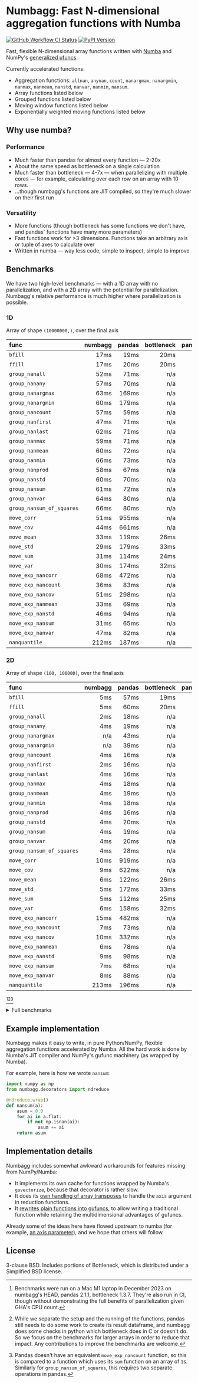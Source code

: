 # Numbagg: Fast N-dimensional aggregation functions with Numba

[![GitHub Workflow CI Status](https://img.shields.io/github/actions/workflow/status/numbagg/numbagg/test.yaml?branch=main&logo=github&style=for-the-badge)](https://github.com/numbagg/numbagg/actions/workflows/test.yaml)
[![PyPI Version](https://img.shields.io/pypi/v/numbagg?style=for-the-badge)](https://pypi.python.org/pypi/numbagg/)

Fast, flexible N-dimensional array functions written with
[Numba](https://github.com/numba/numba) and NumPy's [generalized
ufuncs](http://docs.scipy.org/doc/numpy/reference/c-api.generalized-ufuncs.html).

Currently accelerated functions:

- Aggregation functions: `allnan`, `anynan`, `count`, `nanargmax`,
  `nanargmin`, `nanmax`, `nanmean`, `nanstd`, `nanvar`, `nanmin`,
  `nansum`.
- Array functions listed below
- Grouped functions listed below
- Moving window functions listed below
- Exponentially weighted moving functions listed below

## Why use numba?

### Performance

- Much faster than pandas for almost every function — 2-20x
- About the same speed as bottleneck on a single calculation
- Much faster than bottleneck — 4-7x — when parallelizing with multiple cores — for
  example, calculating over each row on an array with 10 rows.
- ...though numbagg's functions are JIT compiled, so they're much slower on
  their first run

<!-- Disabled in #189, hopefully temporarily -->
<!-- The compilation is generally cached on disk[^4]. -->

### Versatility

- More functions (though bottleneck has some functions we don't have, and pandas' functions
  have many more parameters)
- Fast functions work for >3 dimensions. Functions take an arbitrary axis or
  tuple of axes to calculate over
- Written in numba — way less code, simple to inspect, simple to improve

## Benchmarks

We have two high-level benchmarks — with a 1D array with no parallelization, and
with a 2D array with the potential for parallelization. Numbagg's relative performance is
much higher where parallelization is possible.

### 1D

Array of shape `(10000000,)`, over the final axis

| func                      | numbagg | pandas | bottleneck | pandas_ratio | bottleneck_ratio |
| :------------------------ | ------: | -----: | ---------: | -----------: | ---------------: |
| `bfill`                   |    17ms |   19ms |       20ms |        1.11x |            1.15x |
| `ffill`                   |    17ms |   20ms |       20ms |        1.16x |            1.15x |
| `group_nanall`            |    52ms |   71ms |        n/a |        1.38x |              n/a |
| `group_nanany`            |    57ms |   70ms |        n/a |        1.23x |              n/a |
| `group_nanargmax`         |    63ms |  169ms |        n/a |        2.69x |              n/a |
| `group_nanargmin`         |    60ms |  179ms |        n/a |        2.98x |              n/a |
| `group_nancount`          |    57ms |   59ms |        n/a |        1.03x |              n/a |
| `group_nanfirst`          |    47ms |   71ms |        n/a |        1.52x |              n/a |
| `group_nanlast`           |    62ms |   71ms |        n/a |        1.15x |              n/a |
| `group_nanmax`            |    59ms |   71ms |        n/a |        1.20x |              n/a |
| `group_nanmean`           |    60ms |   72ms |        n/a |        1.21x |              n/a |
| `group_nanmin`            |    66ms |   73ms |        n/a |        1.11x |              n/a |
| `group_nanprod`           |    58ms |   67ms |        n/a |        1.15x |              n/a |
| `group_nanstd`            |    60ms |   70ms |        n/a |        1.17x |              n/a |
| `group_nansum`            |    61ms |   72ms |        n/a |        1.18x |              n/a |
| `group_nanvar`            |    64ms |   80ms |        n/a |        1.25x |              n/a |
| `group_nansum_of_squares` |    66ms |   80ms |        n/a |        1.21x |              n/a |
| `move_corr`               |    51ms |  955ms |        n/a |       18.65x |              n/a |
| `move_cov`                |    44ms |  661ms |        n/a |       14.94x |              n/a |
| `move_mean`               |    33ms |  119ms |       26ms |        3.62x |            0.79x |
| `move_std`                |    29ms |  179ms |       33ms |        6.26x |            1.15x |
| `move_sum`                |    31ms |  114ms |       24ms |        3.64x |            0.78x |
| `move_var`                |    30ms |  174ms |       32ms |        5.88x |            1.07x |
| `move_exp_nancorr`        |    68ms |  472ms |        n/a |        6.98x |              n/a |
| `move_exp_nancount`       |    36ms |   83ms |        n/a |        2.33x |              n/a |
| `move_exp_nancov`         |    51ms |  298ms |        n/a |        5.85x |              n/a |
| `move_exp_nanmean`        |    33ms |   69ms |        n/a |        2.09x |              n/a |
| `move_exp_nanstd`         |    46ms |   94ms |        n/a |        2.05x |              n/a |
| `move_exp_nansum`         |    31ms |   65ms |        n/a |        2.13x |              n/a |
| `move_exp_nanvar`         |    47ms |   82ms |        n/a |        1.75x |              n/a |
| `nanquantile`             |   212ms |  187ms |        n/a |        0.88x |              n/a |

### 2D

Array of shape `(100, 100000)`, over the final axis

| func                      | numbagg | pandas | bottleneck | pandas_ratio | bottleneck_ratio |
| :------------------------ | ------: | -----: | ---------: | -----------: | ---------------: |
| `bfill`                   |     5ms |   57ms |       19ms |       12.48x |            4.23x |
| `ffill`                   |     5ms |   60ms |       20ms |       12.27x |            4.10x |
| `group_nanall`            |     2ms |   18ms |        n/a |       10.04x |              n/a |
| `group_nanany`            |     4ms |   19ms |        n/a |        5.20x |              n/a |
| `group_nanargmax`         |     n/a |   43ms |        n/a |          n/a |              n/a |
| `group_nanargmin`         |     n/a |   39ms |        n/a |          n/a |              n/a |
| `group_nancount`          |     4ms |   16ms |        n/a |        4.02x |              n/a |
| `group_nanfirst`          |     2ms |   16ms |        n/a |       10.64x |              n/a |
| `group_nanlast`           |     4ms |   16ms |        n/a |        4.08x |              n/a |
| `group_nanmax`            |     4ms |   18ms |        n/a |        4.17x |              n/a |
| `group_nanmean`           |     4ms |   19ms |        n/a |        5.44x |              n/a |
| `group_nanmin`            |     4ms |   18ms |        n/a |        4.10x |              n/a |
| `group_nanprod`           |     4ms |   16ms |        n/a |        4.25x |              n/a |
| `group_nanstd`            |     4ms |   20ms |        n/a |        5.51x |              n/a |
| `group_nansum`            |     4ms |   19ms |        n/a |        5.22x |              n/a |
| `group_nanvar`            |     4ms |   20ms |        n/a |        5.49x |              n/a |
| `group_nansum_of_squares` |     4ms |   28ms |        n/a |        7.47x |              n/a |
| `move_corr`               |    10ms |  919ms |        n/a |       90.69x |              n/a |
| `move_cov`                |     9ms |  622ms |        n/a |       69.62x |              n/a |
| `move_mean`               |     6ms |  122ms |       26ms |       18.98x |            4.07x |
| `move_std`                |     5ms |  172ms |       33ms |       32.21x |            6.18x |
| `move_sum`                |     5ms |  112ms |       25ms |       21.28x |            4.68x |
| `move_var`                |     6ms |  158ms |       32ms |       24.87x |            5.11x |
| `move_exp_nancorr`        |    15ms |  482ms |        n/a |       32.83x |              n/a |
| `move_exp_nancount`       |     7ms |   73ms |        n/a |        9.95x |              n/a |
| `move_exp_nancov`         |    10ms |  332ms |        n/a |       33.19x |              n/a |
| `move_exp_nanmean`        |     6ms |   78ms |        n/a |       12.12x |              n/a |
| `move_exp_nanstd`         |     9ms |   98ms |        n/a |       11.40x |              n/a |
| `move_exp_nansum`         |     7ms |   68ms |        n/a |        9.32x |              n/a |
| `move_exp_nanvar`         |     8ms |   88ms |        n/a |       10.74x |              n/a |
| `nanquantile`             |   213ms |  196ms |        n/a |        0.92x |              n/a |

[^1][^2][^3]

[^1]:
    Benchmarks were run on a Mac M1 laptop in December 2023 on numbagg's HEAD,
    pandas 2.1.1, bottleneck 1.3.7. They're also run in CI, though without
    demonstrating the full benefits of parallelization given GHA's CPU count.

[^2]:
    While we separate the setup and the running of the functions, pandas still
    needs to do some work to create its result dataframe, and numbagg does some
    checks in python which bottleneck does in C or doesn't do. So we focus on
    the benchmarks for larger arrays in order to reduce that impact. Any
    contributions to improve the benchmarks are welcome.

[^3]:
    Pandas doesn't have an equivalent `move_exp_nancount` function, so this is
    compared to a function which uses its `sum` function on an array of `1`s.
    Similarly for `group_nansum_of_squares`, this requires two separate
    operations in pandas.

<details>
<summary>Full benchmarks</summary>

### All

| func                      |                  shape |      size | numbagg | pandas | bottleneck | pandas_ratio | bottleneck_ratio |
| :------------------------ | ---------------------: | --------: | ------: | -----: | ---------: | -----------: | ---------------: |
| `bfill`                   |                (1000,) |      1000 |     0ms |    0ms |        0ms |        0.62x |            0.01x |
|                           |            (10000000,) |  10000000 |    17ms |   19ms |       20ms |        1.11x |            1.15x |
|                           |          (100, 100000) |  10000000 |     5ms |   57ms |       19ms |       12.48x |            4.23x |
|                           | (10, 10, 10, 10, 1000) |  10000000 |     5ms |    n/a |       22ms |          n/a |            4.75x |
|                           |      (100, 1000, 1000) | 100000000 |    37ms |    n/a |      262ms |          n/a |            7.04x |
| `ffill`                   |                (1000,) |      1000 |     0ms |    0ms |        0ms |        0.60x |            0.01x |
|                           |            (10000000,) |  10000000 |    17ms |   20ms |       20ms |        1.16x |            1.15x |
|                           |          (100, 100000) |  10000000 |     5ms |   60ms |       20ms |       12.27x |            4.10x |
|                           | (10, 10, 10, 10, 1000) |  10000000 |     4ms |    n/a |       19ms |          n/a |            4.59x |
|                           |      (100, 1000, 1000) | 100000000 |    38ms |    n/a |      225ms |          n/a |            5.86x |
| `group_nanall`            |                (1000,) |      1000 |     0ms |    0ms |        n/a |        0.73x |              n/a |
|                           |            (10000000,) |  10000000 |    52ms |   71ms |        n/a |        1.38x |              n/a |
|                           |          (100, 100000) |  10000000 |     2ms |   18ms |        n/a |       10.04x |              n/a |
|                           | (10, 10, 10, 10, 1000) |  10000000 |     1ms |    n/a |        n/a |          n/a |              n/a |
| `group_nanany`            |                (1000,) |      1000 |     0ms |    0ms |        n/a |        0.75x |              n/a |
|                           |            (10000000,) |  10000000 |    57ms |   70ms |        n/a |        1.23x |              n/a |
|                           |          (100, 100000) |  10000000 |     4ms |   19ms |        n/a |        5.20x |              n/a |
|                           | (10, 10, 10, 10, 1000) |  10000000 |     3ms |    n/a |        n/a |          n/a |              n/a |
| `group_nanargmax`         |                (1000,) |      1000 |     0ms |    1ms |        n/a |        7.85x |              n/a |
|                           |            (10000000,) |  10000000 |    63ms |  169ms |        n/a |        2.69x |              n/a |
|                           |          (100, 100000) |  10000000 |     n/a |   43ms |        n/a |          n/a |              n/a |
| `group_nanargmin`         |                (1000,) |      1000 |     0ms |    1ms |        n/a |        7.62x |              n/a |
|                           |            (10000000,) |  10000000 |    60ms |  179ms |        n/a |        2.98x |              n/a |
|                           |          (100, 100000) |  10000000 |     n/a |   39ms |        n/a |          n/a |              n/a |
| `group_nancount`          |                (1000,) |      1000 |     0ms |    0ms |        n/a |        0.73x |              n/a |
|                           |            (10000000,) |  10000000 |    57ms |   59ms |        n/a |        1.03x |              n/a |
|                           |          (100, 100000) |  10000000 |     4ms |   16ms |        n/a |        4.02x |              n/a |
|                           | (10, 10, 10, 10, 1000) |  10000000 |     3ms |    n/a |        n/a |          n/a |              n/a |
| `group_nanfirst`          |                (1000,) |      1000 |     0ms |    0ms |        n/a |        0.87x |              n/a |
|                           |            (10000000,) |  10000000 |    47ms |   71ms |        n/a |        1.52x |              n/a |
|                           |          (100, 100000) |  10000000 |     2ms |   16ms |        n/a |       10.64x |              n/a |
|                           | (10, 10, 10, 10, 1000) |  10000000 |     1ms |    n/a |        n/a |          n/a |              n/a |
| `group_nanlast`           |                (1000,) |      1000 |     0ms |    0ms |        n/a |        0.73x |              n/a |
|                           |            (10000000,) |  10000000 |    62ms |   71ms |        n/a |        1.15x |              n/a |
|                           |          (100, 100000) |  10000000 |     4ms |   16ms |        n/a |        4.08x |              n/a |
|                           | (10, 10, 10, 10, 1000) |  10000000 |     3ms |    n/a |        n/a |          n/a |              n/a |
| `group_nanmax`            |                (1000,) |      1000 |     0ms |    0ms |        n/a |        0.80x |              n/a |
|                           |            (10000000,) |  10000000 |    59ms |   71ms |        n/a |        1.20x |              n/a |
|                           |          (100, 100000) |  10000000 |     4ms |   18ms |        n/a |        4.17x |              n/a |
|                           | (10, 10, 10, 10, 1000) |  10000000 |     4ms |    n/a |        n/a |          n/a |              n/a |
| `group_nanmean`           |                (1000,) |      1000 |     0ms |    0ms |        n/a |        0.92x |              n/a |
|                           |            (10000000,) |  10000000 |    60ms |   72ms |        n/a |        1.21x |              n/a |
|                           |          (100, 100000) |  10000000 |     4ms |   19ms |        n/a |        5.44x |              n/a |
|                           | (10, 10, 10, 10, 1000) |  10000000 |     4ms |    n/a |        n/a |          n/a |              n/a |
| `group_nanmin`            |                (1000,) |      1000 |     0ms |    0ms |        n/a |        0.77x |              n/a |
|                           |            (10000000,) |  10000000 |    66ms |   73ms |        n/a |        1.11x |              n/a |
|                           |          (100, 100000) |  10000000 |     4ms |   18ms |        n/a |        4.10x |              n/a |
|                           | (10, 10, 10, 10, 1000) |  10000000 |     5ms |    n/a |        n/a |          n/a |              n/a |
| `group_nanprod`           |                (1000,) |      1000 |     0ms |    0ms |        n/a |        0.76x |              n/a |
|                           |            (10000000,) |  10000000 |    58ms |   67ms |        n/a |        1.15x |              n/a |
|                           |          (100, 100000) |  10000000 |     4ms |   16ms |        n/a |        4.25x |              n/a |
|                           | (10, 10, 10, 10, 1000) |  10000000 |     3ms |    n/a |        n/a |          n/a |              n/a |
| `group_nanstd`            |                (1000,) |      1000 |     0ms |    0ms |        n/a |        0.90x |              n/a |
|                           |            (10000000,) |  10000000 |    60ms |   70ms |        n/a |        1.17x |              n/a |
|                           |          (100, 100000) |  10000000 |     4ms |   20ms |        n/a |        5.51x |              n/a |
|                           | (10, 10, 10, 10, 1000) |  10000000 |     4ms |    n/a |        n/a |          n/a |              n/a |
| `group_nansum`            |                (1000,) |      1000 |     0ms |    0ms |        n/a |        0.94x |              n/a |
|                           |            (10000000,) |  10000000 |    61ms |   72ms |        n/a |        1.18x |              n/a |
|                           |          (100, 100000) |  10000000 |     4ms |   19ms |        n/a |        5.22x |              n/a |
|                           | (10, 10, 10, 10, 1000) |  10000000 |     3ms |    n/a |        n/a |          n/a |              n/a |
| `group_nanvar`            |                (1000,) |      1000 |     0ms |    0ms |        n/a |        0.86x |              n/a |
|                           |            (10000000,) |  10000000 |    64ms |   80ms |        n/a |        1.25x |              n/a |
|                           |          (100, 100000) |  10000000 |     4ms |   20ms |        n/a |        5.49x |              n/a |
|                           | (10, 10, 10, 10, 1000) |  10000000 |     4ms |    n/a |        n/a |          n/a |              n/a |
| `group_nansum_of_squares` |                (1000,) |      1000 |     0ms |    0ms |        n/a |        1.21x |              n/a |
|                           |            (10000000,) |  10000000 |    66ms |   80ms |        n/a |        1.21x |              n/a |
|                           |          (100, 100000) |  10000000 |     4ms |   28ms |        n/a |        7.47x |              n/a |
|                           | (10, 10, 10, 10, 1000) |  10000000 |     3ms |    n/a |        n/a |          n/a |              n/a |
| `move_corr`               |                (1000,) |      1000 |     0ms |    0ms |        n/a |        7.70x |              n/a |
|                           |            (10000000,) |  10000000 |    51ms |  955ms |        n/a |       18.65x |              n/a |
|                           |          (100, 100000) |  10000000 |    10ms |  919ms |        n/a |       90.69x |              n/a |
|                           | (10, 10, 10, 10, 1000) |  10000000 |     8ms |    n/a |        n/a |          n/a |              n/a |
|                           |      (100, 1000, 1000) | 100000000 |    98ms |    n/a |        n/a |          n/a |              n/a |
| `move_cov`                |                (1000,) |      1000 |     0ms |    0ms |        n/a |        7.13x |              n/a |
|                           |            (10000000,) |  10000000 |    44ms |  661ms |        n/a |       14.94x |              n/a |
|                           |          (100, 100000) |  10000000 |     9ms |  622ms |        n/a |       69.62x |              n/a |
|                           | (10, 10, 10, 10, 1000) |  10000000 |     8ms |    n/a |        n/a |          n/a |              n/a |
|                           |      (100, 1000, 1000) | 100000000 |    83ms |    n/a |        n/a |          n/a |              n/a |
| `move_mean`               |                (1000,) |      1000 |     0ms |    0ms |        0ms |        1.63x |            0.02x |
|                           |            (10000000,) |  10000000 |    33ms |  119ms |       26ms |        3.62x |            0.79x |
|                           |          (100, 100000) |  10000000 |     6ms |  122ms |       26ms |       18.98x |            4.07x |
|                           | (10, 10, 10, 10, 1000) |  10000000 |     6ms |    n/a |       28ms |          n/a |            4.24x |
|                           |      (100, 1000, 1000) | 100000000 |    49ms |    n/a |      294ms |          n/a |            6.01x |
| `move_std`                |                (1000,) |      1000 |     0ms |    0ms |        0ms |        1.79x |            0.05x |
|                           |            (10000000,) |  10000000 |    29ms |  179ms |       33ms |        6.26x |            1.15x |
|                           |          (100, 100000) |  10000000 |     5ms |  172ms |       33ms |       32.21x |            6.18x |
|                           | (10, 10, 10, 10, 1000) |  10000000 |     5ms |    n/a |       34ms |          n/a |            6.14x |
|                           |      (100, 1000, 1000) | 100000000 |    48ms |    n/a |      376ms |          n/a |            7.91x |
| `move_sum`                |                (1000,) |      1000 |     0ms |    0ms |        0ms |        1.64x |            0.02x |
|                           |            (10000000,) |  10000000 |    31ms |  114ms |       24ms |        3.64x |            0.78x |
|                           |          (100, 100000) |  10000000 |     5ms |  112ms |       25ms |       21.28x |            4.68x |
|                           | (10, 10, 10, 10, 1000) |  10000000 |     7ms |    n/a |       24ms |          n/a |            3.56x |
|                           |      (100, 1000, 1000) | 100000000 |    48ms |    n/a |      277ms |          n/a |            5.73x |
| `move_var`                |                (1000,) |      1000 |     0ms |    0ms |        0ms |        1.67x |            0.05x |
|                           |            (10000000,) |  10000000 |    30ms |  174ms |       32ms |        5.88x |            1.07x |
|                           |          (100, 100000) |  10000000 |     6ms |  158ms |       32ms |       24.87x |            5.11x |
|                           | (10, 10, 10, 10, 1000) |  10000000 |     6ms |    n/a |       32ms |          n/a |            5.07x |
|                           |      (100, 1000, 1000) | 100000000 |    48ms |    n/a |      365ms |          n/a |            7.55x |
| `move_exp_nancorr`        |                (1000,) |      1000 |     0ms |    0ms |        n/a |        6.44x |              n/a |
|                           |            (10000000,) |  10000000 |    68ms |  472ms |        n/a |        6.98x |              n/a |
|                           |          (100, 100000) |  10000000 |    15ms |  482ms |        n/a |       32.83x |              n/a |
|                           | (10, 10, 10, 10, 1000) |  10000000 |    12ms |    n/a |        n/a |          n/a |              n/a |
|                           |      (100, 1000, 1000) | 100000000 |   112ms |    n/a |        n/a |          n/a |              n/a |
| `move_exp_nancount`       |                (1000,) |      1000 |     0ms |    0ms |        n/a |        0.94x |              n/a |
|                           |            (10000000,) |  10000000 |    36ms |   83ms |        n/a |        2.33x |              n/a |
|                           |          (100, 100000) |  10000000 |     7ms |   73ms |        n/a |        9.95x |              n/a |
|                           | (10, 10, 10, 10, 1000) |  10000000 |     5ms |    n/a |        n/a |          n/a |              n/a |
|                           |      (100, 1000, 1000) | 100000000 |    58ms |    n/a |        n/a |          n/a |              n/a |
| `move_exp_nancov`         |                (1000,) |      1000 |     0ms |    0ms |        n/a |        5.41x |              n/a |
|                           |            (10000000,) |  10000000 |    51ms |  298ms |        n/a |        5.85x |              n/a |
|                           |          (100, 100000) |  10000000 |    10ms |  332ms |        n/a |       33.19x |              n/a |
|                           | (10, 10, 10, 10, 1000) |  10000000 |    11ms |    n/a |        n/a |          n/a |              n/a |
|                           |      (100, 1000, 1000) | 100000000 |    81ms |    n/a |        n/a |          n/a |              n/a |
| `move_exp_nanmean`        |                (1000,) |      1000 |     0ms |    0ms |        n/a |        0.66x |              n/a |
|                           |            (10000000,) |  10000000 |    33ms |   69ms |        n/a |        2.09x |              n/a |
|                           |          (100, 100000) |  10000000 |     6ms |   78ms |        n/a |       12.12x |              n/a |
|                           | (10, 10, 10, 10, 1000) |  10000000 |     6ms |    n/a |        n/a |          n/a |              n/a |
|                           |      (100, 1000, 1000) | 100000000 |    69ms |    n/a |        n/a |          n/a |              n/a |
| `move_exp_nanstd`         |                (1000,) |      1000 |     0ms |    0ms |        n/a |        1.09x |              n/a |
|                           |            (10000000,) |  10000000 |    46ms |   94ms |        n/a |        2.05x |              n/a |
|                           |          (100, 100000) |  10000000 |     9ms |   98ms |        n/a |       11.40x |              n/a |
|                           | (10, 10, 10, 10, 1000) |  10000000 |     8ms |    n/a |        n/a |          n/a |              n/a |
|                           |      (100, 1000, 1000) | 100000000 |    80ms |    n/a |        n/a |          n/a |              n/a |
| `move_exp_nansum`         |                (1000,) |      1000 |     0ms |    0ms |        n/a |        1.36x |              n/a |
|                           |            (10000000,) |  10000000 |    31ms |   65ms |        n/a |        2.13x |              n/a |
|                           |          (100, 100000) |  10000000 |     7ms |   68ms |        n/a |        9.32x |              n/a |
|                           | (10, 10, 10, 10, 1000) |  10000000 |     7ms |    n/a |        n/a |          n/a |              n/a |
|                           |      (100, 1000, 1000) | 100000000 |    55ms |    n/a |        n/a |          n/a |              n/a |
| `move_exp_nanvar`         |                (1000,) |      1000 |     0ms |    0ms |        n/a |        1.27x |              n/a |
|                           |            (10000000,) |  10000000 |    47ms |   82ms |        n/a |        1.75x |              n/a |
|                           |          (100, 100000) |  10000000 |     8ms |   88ms |        n/a |       10.74x |              n/a |
|                           | (10, 10, 10, 10, 1000) |  10000000 |     8ms |    n/a |        n/a |          n/a |              n/a |
|                           |      (100, 1000, 1000) | 100000000 |    69ms |    n/a |        n/a |          n/a |              n/a |
| `nanquantile`             |                (1000,) |      1000 |     0ms |    0ms |        n/a |        1.01x |              n/a |
|                           |            (10000000,) |  10000000 |   212ms |  187ms |        n/a |        0.88x |              n/a |
|                           |          (100, 100000) |  10000000 |   213ms |  196ms |        n/a |        0.92x |              n/a |
|                           | (10, 10, 10, 10, 1000) |  10000000 |   214ms |    n/a |        n/a |          n/a |              n/a |
|                           |      (100, 1000, 1000) | 100000000 |  2045ms |    n/a |        n/a |          n/a |              n/a |

</details>

## Example implementation

Numbagg makes it easy to write, in pure Python/NumPy, flexible aggregation
functions accelerated by Numba. All the hard work is done by Numba's JIT
compiler and NumPy's gufunc machinery (as wrapped by Numba).

For example, here is how we wrote `nansum`:

```python
import numpy as np
from numbagg.decorators import ndreduce

@ndreduce.wrap()
def nansum(a):
    asum = 0.0
    for ai in a.flat:
        if not np.isnan(ai):
            asum += ai
    return asum
```

## Implementation details

Numbagg includes somewhat awkward workarounds for features missing from
NumPy/Numba:

- It implements its own cache for functions wrapped by Numba's
  `guvectorize`, because that decorator is rather slow.
- It does its [own handling of array
  transposes](https://github.com/numbagg/numbagg/blob/e166adae94b3be35497dcdc22772026df75af253/numbagg/decorators.py#L170-L181)
  to handle the `axis` argument in reduction functions.
- It [rewrites plain functions into
  gufuncs](https://github.com/numbagg/numbagg/blob/e166adae94b3be35497dcdc22772026df75af253/numbagg/transform.py),
  to allow writing a traditional function while retaining the multidimensional advantages of
  gufuncs.

Already some of the ideas here have flowed upstream to numba (for example, [an
axis parameter](https://github.com/numpy/numpy/issues/5197)), and we hope
that others will follow.

## License

3-clause BSD. Includes portions of Bottleneck, which is distributed under a
Simplified BSD license.
